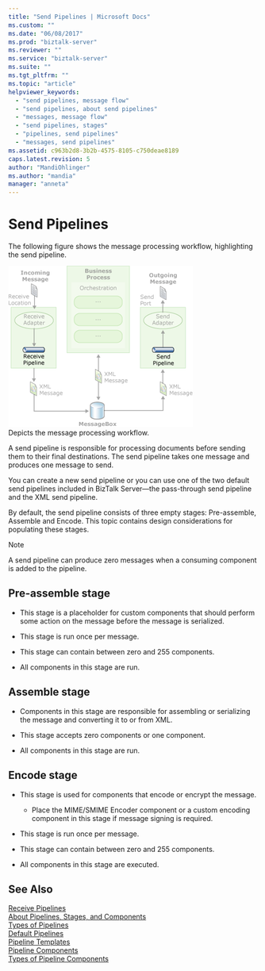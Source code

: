 ```yaml
---
title: "Send Pipelines | Microsoft Docs"
ms.custom: ""
ms.date: "06/08/2017"
ms.prod: "biztalk-server"
ms.reviewer: ""
ms.service: "biztalk-server"
ms.suite: ""
ms.tgt_pltfrm: ""
ms.topic: "article"
helpviewer_keywords: 
  - "send pipelines, message flow"
  - "send pipelines, about send pipelines"
  - "messages, message flow"
  - "send pipelines, stages"
  - "pipelines, send pipelines"
  - "messages, send pipelines"
ms.assetid: c963b2d8-3b2b-4575-8105-c750deae8189
caps.latest.revision: 5
author: "MandiOhlinger"
ms.author: "mandia"
manager: "anneta"
---
```

# Send Pipelines
The following figure shows the message processing workflow, highlighting the send pipeline.  
  
 ![Diagram of workflow for processing a message.](../core/media/ebiz-dev-busprcsadptc.gif "ebiz_dev_busprcsadptc")  
Depicts the message processing workflow.  
  
 A send pipeline is responsible for processing documents before sending them to their final destinations. The send pipeline takes one message and produces one message to send.  
  
 You can create a new send pipeline or you can use one of the two default send pipelines included in BizTalk Server—the pass-through send pipeline and the XML send pipeline.  
  
 By default, the send pipeline consists of three empty stages: Pre-assemble, Assemble and Encode. This topic contains design considerations for populating these stages.  
  
> [!NOTE]
>  A send pipeline can produce zero messages when a consuming component is added to the pipeline.  
  
## Pre-assemble stage  
  
-   This stage is a placeholder for custom components that should perform some action on the message before the message is serialized.  
  
-   This stage is run once per message.  
  
-   This stage can contain between zero and 255 components.  
  
-   All components in this stage are run.  
  
## Assemble stage  
  
-   Components in this stage are responsible for assembling or serializing the message and converting it to or from XML.  
  
-   This stage accepts zero components or one component.  
  
-   All components in this stage are run.  
  
## Encode stage  
  
-   This stage is used for components that encode or encrypt the message.  
  
    -   Place the MIME/SMIME Encoder component or a custom encoding component in this stage if message signing is required.  
  
-   This stage is run once per message.  
  
-   This stage can contain between zero and 255 components.  
  
-   All components in this stage are executed.  
  
## See Also  
 [Receive Pipelines](../core/receive-pipelines.md)   
 [About Pipelines, Stages, and Components](../core/about-pipelines-stages-and-components.md)   
 [Types of Pipelines](../core/types-of-pipelines.md)   
 [Default Pipelines](../core/default-pipelines.md)   
 [Pipeline Templates](../core/pipeline-templates.md)   
 [Pipeline Components](../core/pipeline-components.md)   
 [Types of Pipeline Components](../core/types-of-pipeline-components.md)